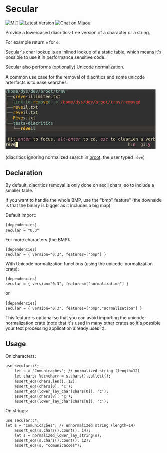 
# Secular

[![MIT][s2]][l2] [![Latest Version][s1]][l1] [![Chat on Miaou][s3]][l3]

[s1]: https://img.shields.io/crates/v/secular.svg
[l1]: https://crates.io/crates/secular

[s2]: https://img.shields.io/badge/license-MIT-blue.svg
[l2]: LICENSE

[s3]: https://miaou.dystroy.org/static/shields/room.svg
[l3]: https://miaou.dystroy.org/3?broot

Provide a lowercased diacritics-free version of a character or a string.

For example return `e` for `é`.

Secular's char lookup is an inlined lookup of a static table, which means it's possible to use it in performance sensitive code.

Secular also performs (optionally) Unicode normalization.

A common use case for the removal of diacritics and some unicode arterfacts is to ease searches:

![broot search](doc/broot-search.png)

(diacritics ignoring normalized search in [broot](https://dystroy.org/broot): the user typed `rève`)

## Declaration

By default, diacritics removal is only done on ascii chars, so to include a smaller table.

If you want to handle the whole BMP, use the "bmp" feature" (the downside is that the binary is bigger as it includes a big map).

Default import:

	[dependencies]
	secular = "0.3"

For more characters (the BMP):

	[dependencies]
	secular = { version="0.3", features=["bmp"] }

With Unicode normalization functions (using the unicode-normalization crate):

	[dependencies]
	secular = { version="0.3", features=["normalization"] }

or

	[dependencies]
	secular = { version="0.3", features=["bmp","normalization"] }

This feature is optional so that you can avoid importing the unicode-normalization crate (note that it's used in many other crates so it's possible your text processing application already uses it).

## Usage

On characters:

	use secular::*;
        let s = "Comunicações"; // normalized string (length=12)
        let chars: Vec<char> = s.chars().collect();
        assert_eq!(chars.len(), 12);
        assert_eq!(chars[0], 'C');
        assert_eq!(lower_lay_char(chars[0]), 'c');
        assert_eq!(chars[8], 'ç');
        assert_eq!(lower_lay_char(chars[8]), 'c');

On strings:

	use secular::*;
	let s = "Comunicações"; // unnormalized string (length=14)
        assert_eq!(s.chars().count(), 14);
        let s = normalized_lower_lay_string(s);
        assert_eq!(s.chars().count(), 12);
        assert_eq!(s, "comunicacoes");
